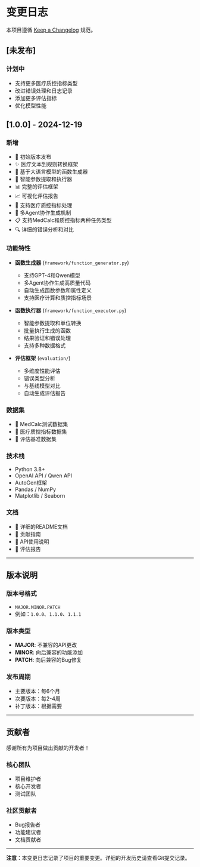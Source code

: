 # 变更日志

本项目遵循 [Keep a Changelog](https://keepachangelog.com/zh-CN/1.0.0/) 规范。

## [未发布]

### 计划中
- 支持更多医疗质控指标类型
- 改进错误处理和日志记录
- 添加更多评估指标
- 优化模型性能

## [1.0.0] - 2024-12-19

### 新增
- 🎉 初始版本发布
- ✨ 医疗文本到规则转换框架
- 🤖 基于大语言模型的函数生成器
- 🔧 智能参数提取和执行器
- 📊 完整的评估框架
- 📈 可视化评估报告
- 🏥 支持医疗质控指标处理
- 🔄 多Agent协作生成机制
- 📋 支持MedCalc和质控指标两种任务类型
- 🔍 详细的错误分析和对比

### 功能特性
- **函数生成器** (`framework/function_generator.py`)
  - 支持GPT-4和Qwen模型
  - 多Agent协作生成高质量代码
  - 自动生成函数参数和属性定义
  - 支持医疗计算和质控指标场景

- **函数执行器** (`framework/function_executor.py`)
  - 智能参数提取和单位转换
  - 批量执行生成的函数
  - 结果验证和错误处理
  - 支持多种数据格式

- **评估框架** (`evaluation/`)
  - 多维度性能评估
  - 错误类型分析
  - 与基线模型对比
  - 自动生成评估报告

### 数据集
- 📁 MedCalc测试数据集
- 📁 医疗质控指标数据集
- 📁 评估基准数据集

### 技术栈
- Python 3.8+
- OpenAI API / Qwen API
- AutoGen框架
- Pandas / NumPy
- Matplotlib / Seaborn

### 文档
- 📖 详细的README文档
- 📖 贡献指南
- 📖 API使用说明
- 📖 评估报告

---

## 版本说明

### 版本号格式
- `MAJOR.MINOR.PATCH`
- 例如：`1.0.0`、`1.1.0`、`1.1.1`

### 版本类型
- **MAJOR**: 不兼容的API更改
- **MINOR**: 向后兼容的功能添加
- **PATCH**: 向后兼容的Bug修复

### 发布周期
- 主要版本：每6个月
- 次要版本：每2-4周
- 补丁版本：根据需要

---

## 贡献者

感谢所有为项目做出贡献的开发者！

### 核心团队
- 项目维护者
- 核心开发者
- 测试团队

### 社区贡献者
- Bug报告者
- 功能建议者
- 文档贡献者

---

**注意**：本变更日志记录了项目的重要变更。详细的开发历史请查看Git提交记录。 